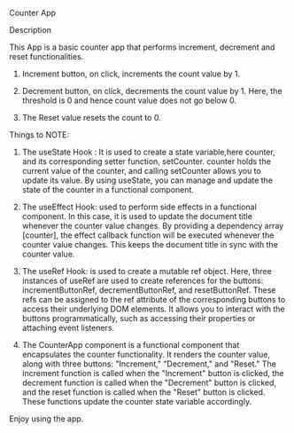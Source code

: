<bold> Counter App </bold>

Description

This App is a basic counter app that performs increment, decrement and reset functionalities.

1. Increment button, on click, increments the count value by 1.

2. Decrement button, on click, decrements the count value by 1. Here, the threshold is 0 and hence count value does not go below 0.

3. The Reset value resets the count to 0.

Things to NOTE:

1. The useState Hook : It is used to create a state variable,here counter, and its corresponding setter function, setCounter. counter holds the current value of the counter, and calling setCounter allows you to update its value. By using useState, you can manage and update the state of the counter in a functional component.

2. The useEffect Hook: used to perform side effects in a functional component. In this case, it is used to update the document title whenever the counter value changes. By providing a dependency array [counter], the effect callback function will be executed whenever the counter value changes. This keeps the document title in sync with the counter value.

3. The useRef Hook: is used to create a mutable ref object. Here, three instances of useRef are used to create references for the buttons: incrementButtonRef, decrementButtonRef, and resetButtonRef. These refs can be assigned to the ref attribute of the corresponding buttons to access their underlying DOM elements. It allows you to interact with the buttons programmatically, such as accessing their properties or attaching event listeners. 

4. The CounterApp component is a functional component that encapsulates the counter functionality. It renders the counter value, along with three buttons: "Increment," "Decrement," and "Reset." The increment function is called when the "Increment" button is clicked, the decrement function is called when the "Decrement" button is clicked, and the reset function is called when the "Reset" button is clicked. These functions update the counter state variable accordingly.

Enjoy using the app.